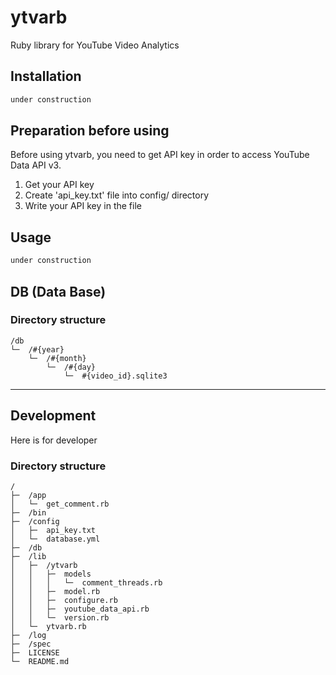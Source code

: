 # ytvarb

Ruby library for YouTube Video Analytics

## Installation

```rb
under construction
```

## Preparation before using

Before using ytvarb, you need to get API key in order to access YouTube Data API v3.

1. Get your API key
2. Create 'api_key.txt' file into config/ directory
3. Write your API key in the file

## Usage

```rb
under construction
```

## DB (Data Base)

### Directory structure

```
/db									  
└─	/#{year}						  
	└─	/#{month}					  
		└─	/#{day}					  
			└─	#{video_id}.sqlite3	  
```

---

## Development

Here is for developer

### Directory structure

```
/										  
├─	/app								  
│	└─	get_comment.rb					  
├─	/bin								  
├─	/config								  
│	├─	api_key.txt						  
│	└─	database.yml					  
├─	/db									  
├─	/lib								  
│	├─	/ytvarb							  
│	│	├─	models						  
│	│	│	└─	comment_threads.rb		  
│	│	├─	model.rb					  
│	│	├─	configure.rb				  
│	│	├─	youtube_data_api.rb			  
│	│	└─	version.rb					  
│	└─	ytvarb.rb						  
├─	/log								  
├─	/spec								  
├─	LICENSE								  
└─	README.md							  
```
